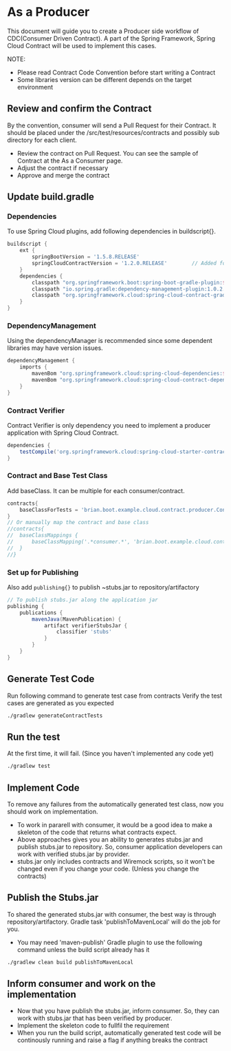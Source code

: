 # As a Producer

This document will guide you to create a Producer side workflow of CDC(Consumer Driven Contract). A part of the Spring Framework, Spring Cloud Contract will be used to implement this cases.

NOTE:
* Please read Contract Code Convention before start writing a Contract
* Some libraries version can be different depends on the target environment

## Review and confirm the Contract
By the convention, consumer will send a Pull Request for their Contract. It should be placed under the /src/test/resources/contracts and possibly sub directory for each client.

* Review the contract on Pull Request. You can see the sample of Contract at the As a Consumer page.
* Adjust the contract if necessary
* Approve and merge the contract


## Update build.gradle
### Dependencies
To use Spring Cloud plugins, add following dependencies in buildscript{}.
 
```groovy
buildscript {
	ext {
		springBootVersion = '1.5.8.RELEASE'
		springCloudContractVersion = '1.2.0.RELEASE'		// Added for Spring Cloud Contract
	}
	dependencies {
		classpath "org.springframework.boot:spring-boot-gradle-plugin:${springBootVersion}"
		classpath "io.spring.gradle:dependency-management-plugin:1.0.2.RELEASE"
		classpath "org.springframework.cloud:spring-cloud-contract-gradle-plugin:${springCloudContractVersion}"
	}
}
```

### DependencyManagement
Using the dependencyManager is recommended since some dependent libraries may have version issues.

```groovy
dependencyManagement {
	imports {
        mavenBom "org.springframework.cloud:spring-cloud-dependencies:${springCloudVersion}"
        mavenBom "org.springframework.cloud:spring-cloud-contract-dependencies:${springCloudContractVersion}"
	}
}
```

### Contract Verifier
Contract Verifier is only dependency you need to implement a producer application with Spring Cloud Contract.

```groovy
dependencies {
	testCompile('org.springframework.cloud:spring-cloud-starter-contract-verifier')
}
```

### Contract and Base Test Class
Add baseClass. It can be multiple for each consumer/contract.

```groovy
contracts{
	baseClassForTests = 'brian.boot.example.cloud.contract.producer.ContractTest'
}
// Or manually map the contract and base class 
//contracts{
//	baseClassMappings {
//		baseClassMapping('.*consumer.*', 'brian.boot.example.cloud.contract.producer.ContractTest')
//	}
//}
```

### Set up for Publishing
Also add `publishing{}` to publish ~stubs.jar to repository/artifactory

```groovy
// To publish stubs.jar along the application jar
publishing {
    publications {
        mavenJava(MavenPublication) {
            artifact verifierStubsJar {
                classifier 'stubs'
            }
        }
    }
}
```

## Generate Test Code
Run following command to generate test case from contracts
Verify the test cases are generated as you expected

```sh
./gradlew generateContractTests
```

## Run the test
At the first time, it will fail. (Since you haven't implemented any code yet)

```sh
./gradlew test
```

## Implement Code
To remove any failures from the automatically generated test class, now you should work on implementation.

* To work in pararell with consumer, it would be a good idea to make a skeleton of the code that returns what contracts expect.
* Above approaches gives you an ability to generates stubs.jar and publish stubs.jar to repository. So, consumer application developers can work with verified stubs.jar by provider.
* stubs.jar only includes contracts and Wiremock scripts, so it won't be changed even if you change your code. (Unless you change the contracts)

## Publish the Stubs.jar
To shared the generated stubs.jar with consumer, the best way is through repository/artifactory. Gradle task 'publishToMavenLocal' will do the job for you. 

* You may need 'maven-publish' Gradle plugin to use the following command unless the build script already has it

```sh
./gradlew clean build publishToMavenLocal
```

## Inform consumer and work on the implementation
* Now that you have publish the stubs.jar, inform consumer. So, they can work with stubs.jar that has been verified by producer.
* Implement the skeleton code to fullfil the requirement
* When you run the build script, automatically generated test code will be continously running and raise a flag if anything breaks the contract